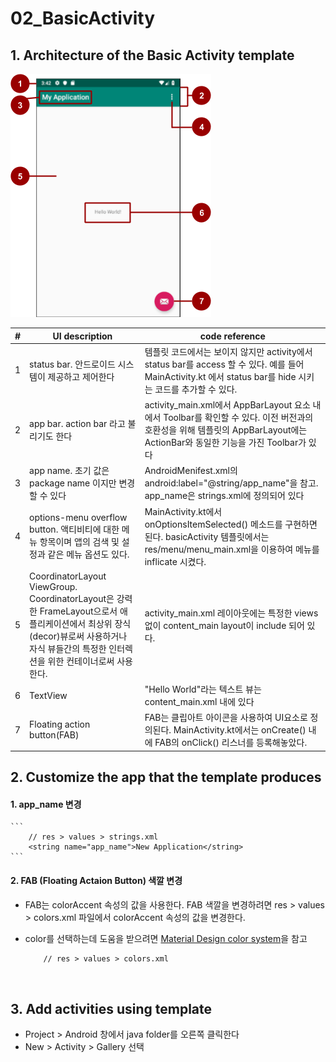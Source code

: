 # 02_BasicActivity
    
## 1. Architecture of the Basic Activity template
![Architecture of the Basic Activity template](3205526bc473631c.png)

|#|UI description|code reference|
|------|---|---|
|1|status bar. 안드로이드 시스템이 제공하고 제어한다 |템플릿 코드에서는 보이지 않지만 activity에서 status bar를 access 할 수 있다. 예를 들어 MainActivity.kt 에서 status bar를 hide 시키는 코드를 추가할 수 있다.|
|2|app bar. action bar 라고 불리기도 한다 | activity_main.xml에서 AppBarLayout 요소 내에서 Toolbar를 확인할 수 있다. 이전 버전과의 호환성을 위해 템플릿의 AppBarLayout에는 ActionBar와 동일한 기능을 가진 Toolbar가 있다 |
|3|app name. 초기 값은 package name 이지만 변경할 수 있다 | AndroidMenifest.xml의 android:label="@string/app_name"을 참고. app_name은 strings.xml에 정의되어 있다 |
|4|options-menu overflow button. 액티비티에 대한 메뉴 항목이며 앱의 검색 및 설정과 같은 메뉴 옵션도 있다. | MainActivity.kt에서 onOptionsItemSelected() 메소드를 구현하면 된다. basicActivity 템플릿에서는 res/menu/menu_main.xml을 이용하여 메뉴를 inflicate 시켰다.|
|5|CoordinatorLayout ViewGroup. CoordinatorLayout은 강력한 FrameLayout으로서 애플리케이션에서 최상위 장식(decor)뷰로써 사용하거나 자식 뷰들간의 특정한 인터렉션을 위한 컨테이너로써 사용한다. | activity_main.xml 레이아웃에는 특정한 views 없이 content_main layout이 include 되어 있다.|
|6|TextView | "Hello World"라는 텍스트 뷰는 content_main.xml 내에 있다 |
|7|Floating action button(FAB) | FAB는 클립아트 아이콘을 사용하여 UI요소로 정의된다. MainActivity.kt에서는 onCreate() 내에 FAB의 onClick() 리스너를 등록해놓았다. |


## 2. Customize the app that the template produces
#### 1. app_name 변경
    
    ```
        // res > values > strings.xml
        <string name="app_name">New Application</string>
    ```
    
#### 2. FAB (Floating Actaion Button) 색깔 변경
 - FAB는 colorAccent 속성의 값을 사용한다. FAB 색깔을 변경하려면 res > values > colors.xml 파일에서 colorAccent 속성의 값을 변경한다.
 - color를 선택하는데 도움을 받으려면 [Material Design color system](https://material.io/design/color/the-color-system.html#color-usage-palettes)을 참고
 

    ```
        // res > values > colors.xml
        
        
    ```
    
## 3. Add activities using template
 - Project > Android 창에서 java folder를 오른쪽 클릭한다
 - New > Activity > Gallery 선택